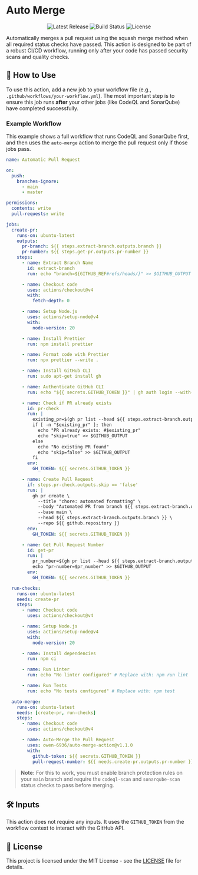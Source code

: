 # Auto Merge

<div align="center">
  <img src="https://img.shields.io/github/v/release/owen-6936/auto-merge-action" alt="Latest Release">
  <img src="https://img.shields.io/github/actions/workflow/status/owen-6936/auto-merge-action/auto-pr-and-merge.yml" alt="Build Status">
  <img src="https://img.shields.io/github/license/owen-6936/auto-merge-action" alt="License">
</div>

Automatically merges a pull request using the squash merge method when all required status checks have passed. This action is designed to be part of a robust CI/CD workflow, running only after your code has passed security scans and quality checks.

## 🚀 How to Use

To use this action, add a new job to your workflow file (e.g., `.github/workflows/your-workflow.yml`). The most important step is to ensure this job runs **after** your other jobs (like CodeQL and SonarQube) have completed successfully.

### Example Workflow

This example shows a full workflow that runs CodeQL and SonarQube first, and then uses the `auto-merge` action to merge the pull request only if those jobs pass.

```yaml
name: Automatic Pull Request

on:
  push:
    branches-ignore:
      - main
      - master

permissions:
  contents: write
  pull-requests: write

jobs:
  create-pr:
    runs-on: ubuntu-latest
    outputs:
      pr-branch: ${{ steps.extract-branch.outputs.branch }}
      pr-number: ${{ steps.get-pr.outputs.pr-number }}
    steps:
      - name: Extract Branch Name
        id: extract-branch
        run: echo "branch=${GITHUB_REF#refs/heads/}" >> $GITHUB_OUTPUT

      - name: Checkout code
        uses: actions/checkout@v4
        with:
          fetch-depth: 0

      - name: Setup Node.js
        uses: actions/setup-node@v4
        with:
          node-version: 20

      - name: Install Prettier
        run: npm install prettier

      - name: Format code with Prettier
        run: npx prettier --write .

      - name: Install GitHub CLI
        run: sudo apt-get install gh

      - name: Authenticate GitHub CLI
        run: echo "${{ secrets.GITHUB_TOKEN }}" | gh auth login --with-token

      - name: Check if PR already exists
        id: pr-check
        run: |
          existing_pr=$(gh pr list --head ${{ steps.extract-branch.outputs.branch }} --json number --jq '.[0].number')
          if [ -n "$existing_pr" ]; then
            echo "PR already exists: #$existing_pr"
            echo "skip=true" >> $GITHUB_OUTPUT
          else
            echo "No existing PR found"
            echo "skip=false" >> $GITHUB_OUTPUT
          fi
        env:
          GH_TOKEN: ${{ secrets.GITHUB_TOKEN }}

      - name: Create Pull Request
        if: steps.pr-check.outputs.skip == 'false'
        run: |
          gh pr create \
            --title "chore: automated formatting" \
            --body "Automated PR from branch ${{ steps.extract-branch.outputs.branch }}" \
            --base main \
            --head ${{ steps.extract-branch.outputs.branch }} \
            --repo ${{ github.repository }}
        env:
          GH_TOKEN: ${{ secrets.GITHUB_TOKEN }}

      - name: Get Pull Request Number
        id: get-pr
        run: |
          pr_number=$(gh pr list --head ${{ steps.extract-branch.outputs.branch }} --json number --jq '.[0].number')
          echo "pr-number=$pr_number" >> $GITHUB_OUTPUT
        env:
          GH_TOKEN: ${{ secrets.GITHUB_TOKEN }}

  run-checks:
    runs-on: ubuntu-latest
    needs: create-pr
    steps:
      - name: Checkout code
        uses: actions/checkout@v4

      - name: Setup Node.js
        uses: actions/setup-node@v4
        with:
          node-version: 20

      - name: Install dependencies
        run: npm ci

      - name: Run Linter
        run: echo "No linter configured" # Replace with: npm run lint

      - name: Run Tests
        run: echo "No tests configured" # Replace with: npm test

  auto-merge:
    runs-on: ubuntu-latest
    needs: [create-pr, run-checks]
    steps:
      - name: Checkout code
        uses: actions/checkout@v4

      - name: Auto-Merge the Pull Request
        uses: owen-6936/auto-merge-action@v1.1.0
        with:
          github-token: ${{ secrets.GITHUB_TOKEN }}
          pull-request-number: ${{ needs.create-pr.outputs.pr-number }}
````

> **Note:** For this to work, you must enable branch protection rules on your `main` branch and require the `codeql-scan` and `sonarqube-scan` status checks to pass before merging.

## 🛠️ Inputs

This action does not require any inputs. It uses the `GITHUB_TOKEN` from the workflow context to interact with the GitHub API.

## 📄 License

This project is licensed under the MIT License - see the [LICENSE](https://www.google.com/search?q=LICENSE) file for details.
